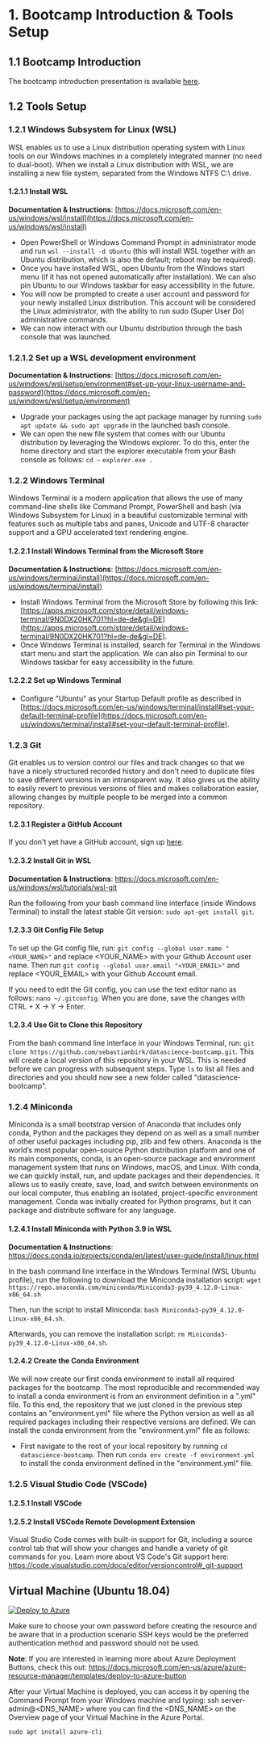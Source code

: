 # 1. Bootcamp Introduction & Tools Setup

## 1.1 Bootcamp Introduction

The bootcamp introduction presentation is available [here](https://github.com/sebastianbirk/datascience-bootcamp/blob/main/content/01_bootcamp_introduction_%26_tools_setup/01_bootcamp_introduction_%26_tools_setup.pptx).

## 1.2 Tools Setup

### 1.2.1 Windows Subsystem for Linux (WSL)
WSL enables us to use a Linux distribution operating system with Linux tools on our Windows machines in a completely integrated manner (no need to dual-boot).
When we install a Linux distribution with WSL, we are installing a new file system, separated from the Windows NTFS C:\ drive.

#### 1.2.1.1 Install WSL
**Documentation & Instructions**: [https://docs.microsoft.com/en-us/windows/wsl/install](https://docs.microsoft.com/en-us/windows/wsl/install)

- Open PowerShell or Windows Command Prompt in administrator mode and run
```wsl --install -d Ubuntu``` (this will install WSL together with an Ubuntu distribution, which is also the default; reboot may be required).
- Once you have installed WSL, open Ubuntu from the Windows start menu (if it has not opened automatically after installation). We can also pin Ubuntu to our Windows taskbar for easy accessibility in the future. 
- You will now be prompted to create a user account and password for your newly installed Linux distribution. This account will be considered the Linux administrator, with the ability to run sudo (Super User Do) administrative commands.
- We can now interact with our Ubuntu distribution through the bash console that was launched.

### 1.2.1.2 Set up a WSL development environment
**Documentation & Instructions**: [https://docs.microsoft.com/en-us/windows/wsl/setup/environment#set-up-your-linux-username-and-password](https://docs.microsoft.com/en-us/windows/wsl/setup/environment)

- Upgrade your packages using the apt package manager by running ```sudo apt update && sudo apt upgrade``` in the launched bash console.
- We can open the new file system that comes with our Ubuntu distribution by leveraging the Windows explorer. To do this, enter the home directory and start the explorer executable from your Bash console as follows:
```cd ~```
```explorer.exe .```

### 1.2.2 Windows Terminal

Windows Terminal is a modern application that allows the use of many command-line shells like Command Prompt, PowerShell and bash (via Windows Subsystem for Linux) in a beautiful customizable terminal with features such as multiple tabs and panes, Unicode and UTF-8 character support and a GPU accelerated text rendering engine.

#### 1.2.2.1 Install Windows Terminal from the Microsoft Store
**Documentation & Instructions**: [https://docs.microsoft.com/en-us/windows/terminal/install](https://docs.microsoft.com/en-us/windows/terminal/install)

- Install Windows Terminal from the Microsoft Store by following this link: [https://apps.microsoft.com/store/detail/windows-terminal/9N0DX20HK701?hl=de-de&gl=DE](https://apps.microsoft.com/store/detail/windows-terminal/9N0DX20HK701?hl=de-de&gl=DE).
- Once Windows Terminal is installed, search for Terminal in the Windows start menu and start the application. We can also pin Terminal to our Windows taskbar for easy accessibility in the future.

#### 1.2.2.2 Set up Windows Terminal
- Configure "Ubuntu" as your Startup Default profile as described in [https://docs.microsoft.com/en-us/windows/terminal/install#set-your-default-terminal-profile](https://docs.microsoft.com/en-us/windows/terminal/install#set-your-default-terminal-profile).

### 1.2.3 Git

Git enables us to version control our files and track changes so that we have a nicely structured recorded history and don't need to duplicate files to save different versions in an intransparent way. It also gives us the ability to easily revert to previous versions of files and makes collaboration easier, allowing changes by multiple people to be merged into a common repository.

#### 1.2.3.1 Register a GitHub Account
If you don't yet have a GitHub account, sign up [here](https://github.com/).

#### 1.2.3.2 Install Git in WSL
**Documentation & Instructions**: https://docs.microsoft.com/en-us/windows/wsl/tutorials/wsl-git

Run the following from your bash command line interface (inside Windows Terminal) to install the latest stable Git version:
```sudo apt-get install git```.

#### 1.2.3.3 Git Config File Setup
To set up the Git config file, run:
```git config --global user.name "<YOUR_NAME>"``` and replace <YOUR_NAME> with your Github Account user name. Then run
```git config --global user.email "<YOUR_EMAIL>"``` and replace <YOUR_EMAIL> with your Github Account email.

If you need to edit the Git config, you can use the text editor nano as follows:
```nano ~/.gitconfig```. When you are done, save the changes with CTRL + X  -> Y -> Enter.

#### 1.2.3.4 Use Git to Clone this Repository
From the bash command line interface in your Windows Terminal, run: ```git clone https://github.com/sebastianbirk/datascience-bootcamp.git```. This will create a local version of this repository in your WSL. This is needed before we can progress with subsequent steps. Type ```ls``` to list all files and directories and you should now see a new folder called "datascience-bootcamp".

### 1.2.4 Miniconda

Miniconda is a small bootstrap version of Anaconda that includes only conda, Python and the packages they depend on as well as a small number of other useful packages including pip, zlib and few others. Anaconda is the world’s most popular open-source Python distribution platform and one of its main components, conda, is an open-source package and environment management system that runs on Windows, macOS, and Linux. With conda, we can quickly install, run, and update packages and their dependencies. It allows us to easily create, save, load, and switch between environments on our local computer, thus enabling an isolated, project-specific environment management. Conda was initially created for Python programs, but it can package and distribute software for any language. 

#### 1.2.4.1 Install Miniconda with Python 3.9 in WSL
**Documentation & Instructions**: https://docs.conda.io/projects/conda/en/latest/user-guide/install/linux.html

In the bash command line interface in the Windows Terminal (WSL Ubuntu profile), run the following to download the Miniconda installation script: ```wget https://repo.anaconda.com/miniconda/Miniconda3-py39_4.12.0-Linux-x86_64.sh```

Then, run the script to install Miniconda: ```bash Miniconda3-py39_4.12.0-Linux-x86_64.sh```.

Afterwards, you can remove the installation script: ```rm Miniconda3-py39_4.12.0-Linux-x86_64.sh```.

#### 1.2.4.2 Create the Conda Environment

We will now create our first conda environment to install all required packages for the bootcamp. The most reproducible and recommended way to install a conda environment is from an environment definition in a ".yml" file. To this end, the repository that we just cloned in the previous step contains an "environment.yml" file where the Python version as well as all required packages including their respective versions are defined. We can install the conda environment from the "environment.yml" file as follows:
- First navigate to the root of your local repository by running ```cd datascience-bootcamp```.  Then run ```conda env create -f environment.yml``` to install the conda environment defined in the "environment.yml" file.

### 1.2.5 Visual Studio Code (VSCode)
#### 1.2.5.1 Install VSCode

#### 1.2.5.2 Install VSCode Remote Development Extension

Visual Studio Code comes with built-in support for Git, including a source control tab that will show your changes and handle a variety of git commands for you. Learn more about VS Code's Git support here:
https://code.visualstudio.com/docs/editor/versioncontrol#_git-support

## Virtual Machine (Ubuntu 18.04)

[![Deploy to Azure](https://aka.ms/deploytoazurebutton)](https://portal.azure.com/#create/Microsoft.Template/uri/https%3A%2F%2Fraw.githubusercontent.com%2Fsebastianbirk%2Fdatascience-bootcamp%2Fmain%2Finfrastructure%2Fvm%2Ftemplate.json)

Make sure to choose your own password before creating the resource and be aware that in a production scenario SSH keys would be the preferred authentication method and password should not be used.

**Note**: If you are interested in learning more about Azure Deployment Buttons, check this out: https://docs.microsoft.com/en-us/azure/azure-resource-manager/templates/deploy-to-azure-button

After your Virtual Machine is deployed, you can access it by opening the Command Prompt from your Windows machine and typing:
ssh server-admin@<DNS_NAME> where you can find the <DNS_NAME> on the Overview page of your Virtual Machine in the Azure Portal.

```sudo apt install azure-cli```
